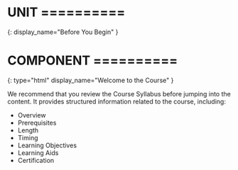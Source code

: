 # UNIT ==========
{:
  display_name="Before You Begin"
}

# COMPONENT ==========
{:
  type="html"
  display_name="Welcome to the Course"
}

We recommend that you review the Course Syllabus before jumping into the content.
It provides structured information related to the course, including:

* Overview
* Prerequisites
* Length
* Timing
* Learning Objectives
* Learning Aids
* Certification
